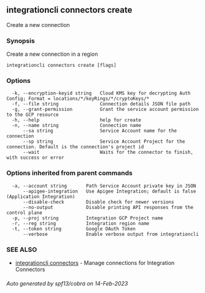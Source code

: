 ## integrationcli connectors create

Create a new connection

### Synopsis

Create a new connection in a region

```
integrationcli connectors create [flags]
```

### Options

```
  -k, --encryption-keyid string   Cloud KMS key for decrypting Auth Config; Format = locations/*/keyRings/*/cryptoKeys/*
  -f, --file string               Connection details JSON file path
  -g, --grant-permission          Grant the service account permission to the GCP resource
  -h, --help                      help for create
  -n, --name string               Connection name
      --sa string                 Service Account name for the connection
      --sp string                 Service Account Project for the connection. Default is the connection's project id
      --wait                      Waits for the connector to finish, with success or error
```

### Options inherited from parent commands

```
  -a, --account string       Path Service Account private key in JSON
      --apigee-integration   Use Apigee Integration; default is false (Application Integration)
      --disable-check        Disable check for newer versions
      --no-output            Disable printing API responses from the control plane
  -p, --proj string          Integration GCP Project name
  -r, --reg string           Integration region name
  -t, --token string         Google OAuth Token
      --verbose              Enable verbose output from integrationcli
```

### SEE ALSO

* [integrationcli connectors](integrationcli_connectors.md)	 - Manage connections for Integration Connectors

###### Auto generated by spf13/cobra on 14-Feb-2023
